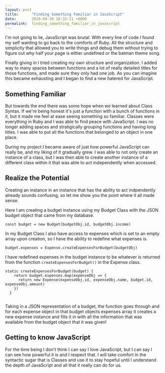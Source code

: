 ```yaml
---
layout: post
title:      "Finding Something Familiar in JavaScript"
date:       2020-09-30 18:32:11 +0000
permalink:  finding_something_familiar_in_javascript
---
```



I'm not going to lie, JavaScript was brutal. With every line of code I found my self wanting to go back to the comforts of Ruby. All the structure and simplicity that allowed you to write things and debug them without trying to figure out why half your page is either undefined or the batman theme song. 

Finally giving in I tried creating my own structure and organization. I added way to many spaces between functions and a lot of really detailed titles for those functions, and made sure they only had one job. As you can imagine this became exhausting and I began to find a new hatered for JavaScript. 

## Something Familiar

But towards the end there was some hope when we learned about Class Syntax. If we're being honest it's just a function with a bunch of functions in it, but it made me feel at ease seeing something so familiar. Classes were everything in Ruby and I was able to find peace with JavaScript. I was no longer adding spaces and stratigically grouping functions and having long titles. I was able to put all the functions that belonged to an object in one place. 

During my project I became aware of just how powerful JavaScript can really be, and my liking of it gradually grew. I was able to not only create an instance of a class, but I was then able to create another instance of a different class within it that was able to act independently when accessed. 

## Realize the Potential

Creating an instance in an instance that has the ability to act indpendently already sounds confusing, so let me show you the point where it all made sense. 

Here I am creating a budget instance using my Budget Class with the JSON budget object that came from my database. 

```
const budget = new Budget(budgetObj.id, budgetObj.income)
```

In my Budget Class I also have access to expenses which is set to an empty array upon creation, so I have the ability to redefine what expenses is.

```
budget.expenses = Expense.createExpensesForBudget(budgetObj)
```

I have redefined expenses in the budget instance to be whatever is returned from the function `createExpensesForBudget()` in the Expense class.

```
static createExpensesForBudget(budget) {
    return budget.expenses.map(expenseObj => {
      return new Expense(expenseObj.id, expenseObj.name, budget.id, expenseObj.amount)
    })
  }
	
```
	
Taking in a JSON representation of a budget, the function goes through and for each expense object in that budget objects expenses array it creates a new expense instance and fills it in with all the information that was available from the budget object that it was given! 


## Getting to know JavaScript

For the time being I don't think I can say I love JavaScript, but I can say I can see how powerful it is and I respect that. I will take comfort in the syntactic sugar that is Classes and use it to stay hopeful until I understand the depth of JavaScript and all that it really can do for us. 



